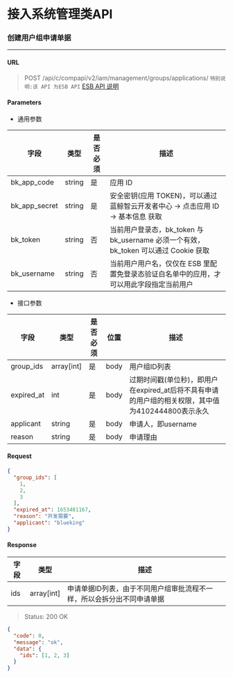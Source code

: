 # 接入系统管理类API
### 创建用户组申请单据

-------

#### URL

> POST /api/c/compapi/v2/iam/management/groups/applications/
> `特别说明:该 API 为ESB API` [ESB API 说明](../01-Overview/01-BackendAPIvsESBAPI.md)


#### Parameters

* 通用参数

| 字段 |  类型 |是否必须  | 描述  |
|--------|--------|--------|--------|
|bk_app_code|string|是|应用 ID|
|bk_app_secret|string|是|安全密钥(应用 TOKEN)，可以通过 蓝鲸智云开发者中心 -> 点击应用 ID -> 基本信息 获取|
|bk_token|string|否|当前用户登录态，bk_token 与 bk_username 必须一个有效，bk_token 可以通过 Cookie 获取|
|bk_username|string|否|当前用户用户名，仅仅在 ESB 里配置免登录态验证白名单中的应用，才可以用此字段指定当前用户|

* 接口参数

| 字段 |  类型 |是否必须  | 位置 |描述  |
|--------|--------|--------|--------|--------|
| group_ids |  array[int]  | 是| body | 用户组ID列表 |
| expired_at | int | 是 | body | 过期时间戳(单位秒)，即用户在expired_at后将不具有申请的用户组的相关权限，其中值为4102444800表示永久 |
| applicant | string | 是 | body | 申请人，即username |
| reason | string | 是 | body | 申请理由 |

#### Request
```json
{
  "group_ids": [
    1,
    2,
    3
  ],
  "expired_at": 1653481167,
  "reason": "开发需要",
  "applicant": "blueking"
}
```

#### Response

| 字段      |  类型      |  描述      |
|-----------|------------|--------|
| ids | array[int]  | 申请单据ID列表，由于不同用户组审批流程不一样，所以会拆分出不同申请单据 |

> Status: 200 OK

```json
{
  "code": 0,
  "message": "ok",
  "data": {
    "ids": [1, 2, 3]
  }
}
```
